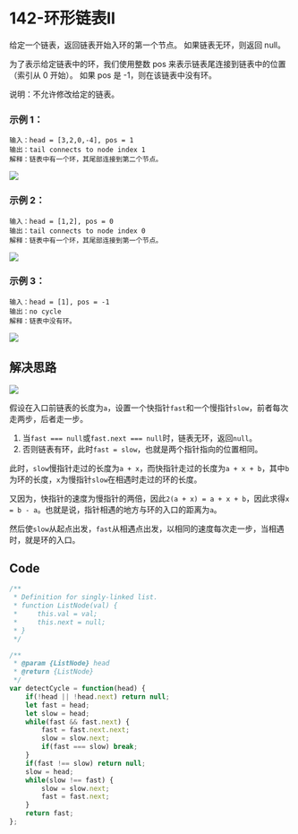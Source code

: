 # 142-环形链表II

给定一个链表，返回链表开始入环的第一个节点。 如果链表无环，则返回 null。

为了表示给定链表中的环，我们使用整数 pos 来表示链表尾连接到链表中的位置（索引从 0 开始）。 如果 pos 是 -1，则在该链表中没有环。

说明：不允许修改给定的链表。

### 示例 1：
```
输入：head = [3,2,0,-4], pos = 1
输出：tail connects to node index 1
解释：链表中有一个环，其尾部连接到第二个节点。
```
![](https://assets.leetcode-cn.com/aliyun-lc-upload/uploads/2018/12/07/circularlinkedlist.png)

### 示例 2：
```
输入：head = [1,2], pos = 0
输出：tail connects to node index 0
解释：链表中有一个环，其尾部连接到第一个节点。
```
![](https://assets.leetcode-cn.com/aliyun-lc-upload/uploads/2018/12/07/circularlinkedlist_test2.png)

### 示例 3：
```
输入：head = [1], pos = -1
输出：no cycle
解释：链表中没有环。
```
![](https://assets.leetcode-cn.com/aliyun-lc-upload/uploads/2018/12/07/circularlinkedlist_test3.png)

## 解决思路
![](http://img.lxzmww.xyz/leetcode/%E7%8E%AF%E5%9E%8B%E9%93%BE%E8%A1%A8.png)

假设在入口前链表的长度为`a`，设置一个快指针`fast`和一个慢指针`slow`，前者每次走两步，后者走一步。

1. 当`fast === null`或`fast.next === null`时，链表无环，返回`null`。
2. 否则链表有环，此时`fast = slow`，也就是两个指针指向的位置相同。

此时，`slow`慢指针走过的长度为`a + x`，而快指针走过的长度为`a + x + b`，其中`b`为环的长度，`x`为慢指针`slow`在相遇时走过的环的长度。

又因为，快指针的速度为慢指针的两倍，因此`2(a + x) = a + x + b`，因此求得`x = b - a`。也就是说，指针相遇的地方与环的入口的距离为`a`。

然后使`slow`从起点出发，`fast`从相遇点出发，以相同的速度每次走一步，当相遇时，就是环的入口。

## Code
```js
/**
 * Definition for singly-linked list.
 * function ListNode(val) {
 *     this.val = val;
 *     this.next = null;
 * }
 */

/**
 * @param {ListNode} head
 * @return {ListNode}
 */
var detectCycle = function(head) {
    if(!head || !head.next) return null;
    let fast = head;
    let slow = head;
    while(fast && fast.next) {
        fast = fast.next.next;
        slow = slow.next;
        if(fast === slow) break;
    }
    if(fast !== slow) return null;
    slow = head;
    while(slow !== fast) {
        slow = slow.next;
        fast = fast.next;
    }
    return fast;
};
```